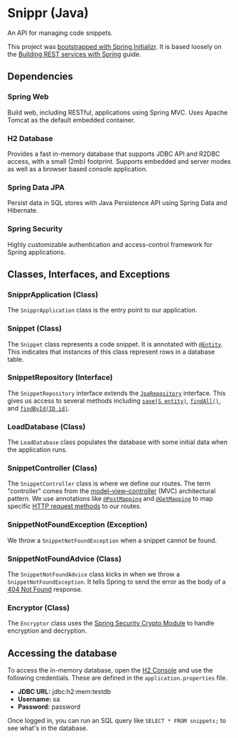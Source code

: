 # Snippr (Java)

An API for managing code snippets.

This project was [bootstrapped with Spring Initializr](https://start.spring.io/#!type=gradle-project&language=java&platformVersion=3.5.3&packaging=jar&jvmVersion=24&groupId=codes.barker&artifactId=snippr&name=snippr&description=An%20API%20for%20managing%20code%20snippets&packageName=codes.barker.snippr&dependencies=web,h2,data-jpa,security). It is based loosely on the [Building REST services with Spring](https://spring.io/guides/tutorials/rest) guide.

## Dependencies

### Spring Web

Build web, including RESTful, applications using Spring MVC. Uses Apache Tomcat as the default embedded container.

### H2 Database

Provides a fast in-memory database that supports JDBC API and R2DBC access, with a small (2mb) footprint. Supports embedded and server modes as well as a browser based console application.

### Spring Data JPA

Persist data in SQL stores with Java Persistence API using Spring Data and Hibernate.

### Spring Security

Highly customizable authentication and access-control framework for Spring applications.

## Classes, Interfaces, and Exceptions

### SnipprApplication (Class)

The `SnipprApplication` class is the entry point to our application.

### Snippet (Class)

The `Snippet` class represents a code snippet. It is annotated with [`@Entity`](https://jakarta.ee/specifications/persistence/3.1/apidocs/jakarta.persistence/jakarta/persistence/entity). This indicates that instances of this class represent rows in a database table.

### SnippetRepository (Interface)

The `SnippetRepository` interface extends the [`JpaRepository`](https://docs.spring.io/spring-data/jpa/reference/api/java/org/springframework/data/jpa/repository/JpaRepository.html) interface. This gives us access to several methods including [`save(S entity)`](https://docs.spring.io/spring-data/commons/docs/current/api/org/springframework/data/repository/CrudRepository.html#save(S)), [`findAll()`](https://docs.spring.io/spring-data/commons/docs/current/api/org/springframework/data/repository/ListCrudRepository.html#findAll()), and [`findById(ID id)`](https://docs.spring.io/spring-data/commons/docs/current/api/org/springframework/data/repository/CrudRepository.html#findById(ID)).

### LoadDatabase (Class)

The `LoadDatabase` class populates the database with some initial data when the application runs.

### SnippetController (Class)

The `SnippetController` class is where we define our routes. The term "controller" comes from the [model–view–controller](https://en.wikipedia.org/wiki/Model%E2%80%93view%E2%80%93controller) (MVC) architectural pattern. We use annotations like [`@PostMapping`](https://docs.spring.io/spring-framework/docs/current/javadoc-api/org/springframework/web/bind/annotation/PostMapping.html) and [`@GetMapping`](https://docs.spring.io/spring-framework/docs/current/javadoc-api/org/springframework/web/bind/annotation/GetMapping.html) to map specific [HTTP request methods](https://developer.mozilla.org/en-US/docs/Web/HTTP/Reference/Methods) to our routes.

### SnippetNotFoundException (Exception)

We throw a `SnippetNotFoundException` when a snippet cannot be found.

### SnippetNotFoundAdvice (Class)

The `SnippetNotFoundAdvice` class kicks in when we throw a `SnippetNotFoundException`. It tells Spring to send the error as the body of a [404 Not Found](https://developer.mozilla.org/en-US/docs/Web/HTTP/Reference/Status/404) response.

### Encryptor (Class)

The `Encryptor` class uses the [Spring Security Crypto Module](https://docs.spring.io/spring-security/reference/features/integrations/cryptography.html) to handle encryption and decryption.

## Accessing the database

To access the in-memory database, open the [H2 Console](http://localhost:8080/h2-console) and use the following credentials. These are defined in the `application.properties` file. 

- **JDBC URL:** jdbc:h2:mem:testdb
- **Username:** sa
- **Password:** password

Once logged in, you can run an SQL query like `SELECT * FROM snippets;` to see what's in the database.